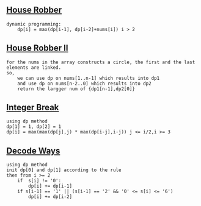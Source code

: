 ## [House Robber](HR.cpp)
	dynamic programming:
		dp[i] = max(dp[i-1], dp[i-2]+nums[i]) i > 2
		
## [House Robber II](HR2.cpp)
	for the nums in the array constructs a circle, the first and the last elements are linked.
	so, 
		we can use dp on nums[1..n-1] which results into dp1
		and use dp on nums[n-2..0] which results into dp2
		return the largger num of {dp1[n-1],dp2[0]}
## [Integer Break](IB.cpp)
	using dp method
	dp[1] = 1, dp[2] = 1
	dp[i] = max(max(dp[j],j) * max(dp[i-j],i-j)) j <= i/2,i >= 3

## [Decode Ways](DW.cpp)
	using dp method
	init dp[0] and dp[1] according to the rule
	then from i >= 2
		if 	s[i] != '0':
			dp[i] += dp[i-1]
		if s[i-1] == '1' || (s[i-1] == '2' && '0' <= s[i] <= '6')
			dp[i] += dp[i-2]